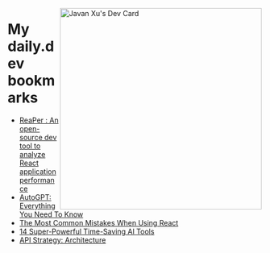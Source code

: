 
<a href="https://app.daily.dev/JavanXU"><img align="right" src="https://api.daily.dev/devcards/e45a150971844cd6959a94bb94e861ea.png?r=quw" width="400" alt="Javan Xu's Dev Card"/></a>

# My daily.dev bookmarks
<!-- daily.dev BOOKMARKS:START -->
- [ReaPer : An open-source dev tool to analyze React application performance](https://app.daily.dev/posts/fWc8qe1bD?utm_source=rss&utm_medium=bookmarks&utm_campaign=6ueXw3FRNQzpNtewCDbI6)
- [AutoGPT: Everything You Need To Know](https://app.daily.dev/posts/fdLwnZ437?utm_source=rss&utm_medium=bookmarks&utm_campaign=6ueXw3FRNQzpNtewCDbI6)
- [The Most Common Mistakes When Using React](https://app.daily.dev/posts/DFot6r6PE?utm_source=rss&utm_medium=bookmarks&utm_campaign=6ueXw3FRNQzpNtewCDbI6)
- [14 Super-Powerful Time-Saving AI Tools](https://app.daily.dev/posts/WYI8piTVH?utm_source=rss&utm_medium=bookmarks&utm_campaign=6ueXw3FRNQzpNtewCDbI6)
- [API Strategy: Architecture](https://app.daily.dev/posts/3JUR2VD3M?utm_source=rss&utm_medium=bookmarks&utm_campaign=6ueXw3FRNQzpNtewCDbI6)
<!-- daily.dev BOOKMARKS:END -->
